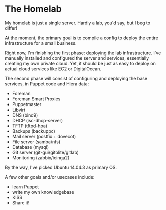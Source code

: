# The Homelab

My homelab is just a single server. Hardly a lab, you'd say,
but I beg to differ!

At the moment, the primary goal is to compile a config to deploy the
entire infrastructure for a small business.

Right now, I'm finishing the first phase: deploying the lab infrastructure.
I've manually installed and configured the server and services, essentially
creating my own private cloud. Yet, it should be just as easy to deploy on
actual cloud services like EC2 or DigitalOcean.

The second phase will consist of configuring and deploying the base services, in
Puppet code and Hiera data:
* Foreman
* Foreman Smart Proxies
* Puppetmaster
* Libvirt
* DNS (bind9)
* DHCP (isc-dhcp-server)
* TFTP (tftpd-hpa)
* Backups (backuppc)
* Mail server (postfix + dovecot)
* File server (samba/nfs)
* Database (mysql)
* Git server (git-gui/gitolite/gitlab)
* Monitoring (zabbix/icinga2)

By the way, I've picked Ubuntu 14.04.3 as primary OS.

A few other goals and/or usecases include:
* learn Puppet
* write my own knowledgebase
* KISS
* Share it!
